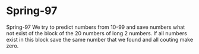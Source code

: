 # Spring-97
Spring-97
We try to predict numbers from 10-99 and save numbers what not exist of the block of the 20 numbers of long 2 numbers. If all numbers exist in this block save the same number that we found and all couting make zero.
